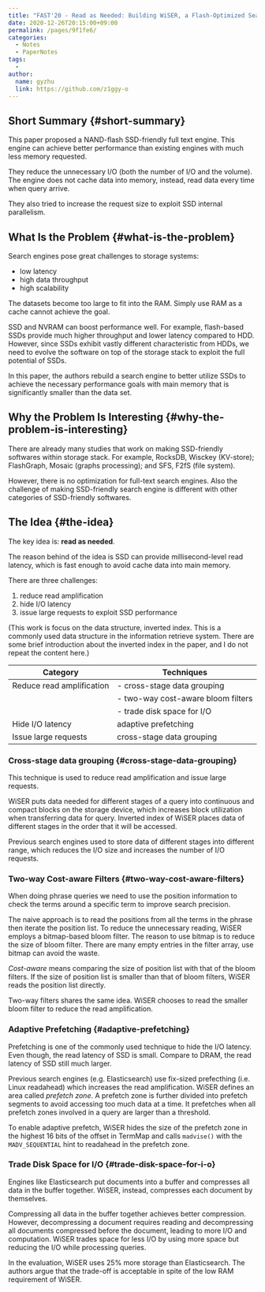 ```yaml
---
title: "FAST'20 - Read as Needed: Building WiSER, a Flash-Optimized Search Engine"
date: 2020-12-26T20:15:00+09:00
permalink: /pages/9f1fe6/
categories:
  - Notes
  - PaperNotes
tags:
  - 
author: 
  name: gyzhu
  link: https://github.com/z1ggy-o
---
```


## Short Summary {#short-summary}

This paper proposed a NAND-flash SSD-friendly full text engine. This engine can
achieve better performance than existing engines with much less memory requested.

They reduce the unnecessary I/O (both the number of I/O and the volume). The
engine does not cache data into memory, instead, read data every time when query
arrive.

They also tried to increase the request size to exploit SSD internal parallelism.


## What Is the Problem {#what-is-the-problem}

Search engines pose great challenges to storage systems:

-   low latency
-   high data throughput
-   high scalability

The datasets become too large to fit into the RAM. Simply use RAM as a cache
cannot achieve the goal.

SSD and NVRAM can boost performance well. For example, flash-based SSDs provide
much higher throughput and lower latency compared to HDD.
However, since SSDs exhibit vastly different characteristic from HDDs, we need
to evolve the software on top of the storage stack to exploit the full potential
of SSDs.

In this paper, the authors rebuild a search engine to better utilize SSDs to
achieve the necessary performance goals with main memory that is significantly
smaller than the data set.


## Why the Problem Is Interesting {#why-the-problem-is-interesting}

There are already many studies that work on making SSD-friendly softwares within storage stack. For example, RocksDB, Wisckey (KV-store); FlashGraph, Mosaic (graphs processing); and SFS, F2fS (file system).

However, there is no optimization for full-text search engines.
Also the challenge of making SSD-friendly search engine is different with other categories of SSD-friendly softwares.


## The Idea {#the-idea}

The key idea is: **read as needed**.

The reason behind of the idea is SSD can provide millisecond-level read latency,
which is fast enough to avoid cache data into main memory.

There are three challenges:

1.  reduce read amplification
2.  hide I/O latency
3.  issue large requests to exploit SSD performance

(This work is focus on the data structure, inverted index. This is a commonly used data structure in the information retrieve system. There are some brief introduction about the inverted index in the paper, and I do not repeat the content here.)

| Category                  | Techniques                         |
|---------------------------|------------------------------------|
| Reduce read amplification | - cross-stage data grouping        |
|                           | - two-way cost-aware bloom filters |
|                           | - trade disk space for I/O         |
| Hide I/O latency          | adaptive prefetching               |
| Issue large requests      | cross-stage data grouping          |


### Cross-stage data grouping {#cross-stage-data-grouping}

This technique is used to reduce read amplification and issue large requests.

WiSER puts data needed for different stages of a query into continuous and compact blocks on the storage device, which increases block utilization when transferring data for query.
Inverted index of WiSER places data of different stages in the order that it will be accessed.

Previous search engines used to store data of different stages into different range, which reduces the I/O size and increases the number of I/O requests.


### Two-way Cost-aware Filters {#two-way-cost-aware-filters}

When doing phrase queries we need to use the position information to check the terms around a specific term to improve search precision.

The naive approach is to read the positions from all the terms in the phrase
then iterate the position list.
To reduce the unnecessary reading, WiSER employs a bitmap-based bloom filter.
The reason to use bitmap is to reduce the size of bloom filter. There are many
empty entries in the filter array, use bitmap can avoid the waste.

_Cost-aware_ means comparing the size of position list with that of the bloom
filters. If the size of position list is smaller than that of bloom filters,
WiSER reads the position list directly.

Two-way filters shares the same idea. WiSER chooses to read the smaller bloom
filter to reduce the read amplification.


### Adaptive Prefetching {#adaptive-prefetching}

Prefetching is one of the commonly used technique to hide the I/O latency.
Even though, the read latency of SSD is small. Compare to DRAM, the read latency
of SSD still much larger.

Previous search engines (e.g. Elasticsearch) use fix-sized prefecthing (i.e.
Linux readahead) which increases the read amplification.
WiSER defines an area called _prefetch zone_. A prefetch zone is further divided
into prefetch segments to avoid accessing too much data at a time. It prefetches when all prefetch zones involved in a query are larger than a threshold.

To enable adaptive prefetch, WiSER hides the size of the prefetch zone in the highest 16 bits of the offset in TermMap and calls `madvise()` with the `MADV_SEQUENTIAL` hint to readahead in the prefetch zone.


### Trade Disk Space for I/O {#trade-disk-space-for-i-o}

Engines like Elasticsearch put documents into a buffer and compresses all data in the buffer together. WiSER, instead, compresses each document by themselves.

Compressing all data in the buffer together achieves better compression.
However, decompressing a document requires reading and decompressing all documents compressed before the document, leading to more I/O and computation. WiSER trades space for less I/O by using more space but reducing the I/O while processing queries.

In the evaluation, WiSER uses 25% more storage than Elasticsearch. The authors argue that the trade-off is acceptable in spite of the low RAM requirement of WiSER.
